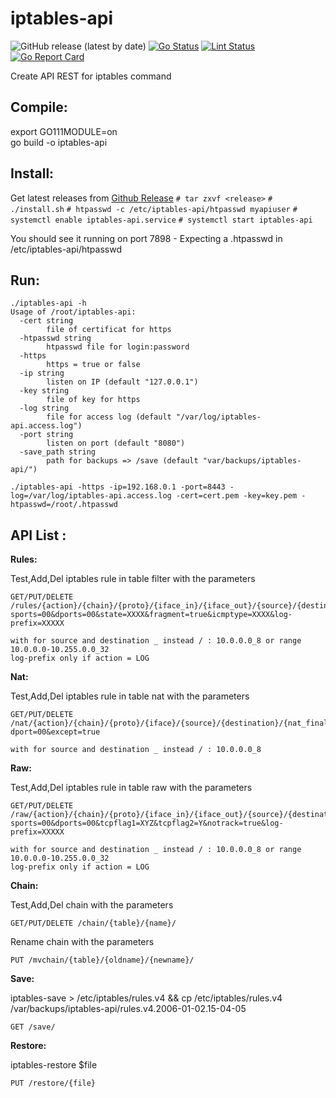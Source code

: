 # iptables-api
![GitHub release (latest by date)](https://img.shields.io/github/v/release/jeremmfr/iptables-api)
[![Go Status](https://github.com/jeremmfr/iptables-api/workflows/Go%20Tests/badge.svg)](https://github.com/jeremmfr/iptables-api/actions)
[![Lint Status](https://github.com/jeremmfr/iptables-api/workflows/GolangCI-Lint/badge.svg)](https://github.com/jeremmfr/iptables-api/actions)
[![Go Report Card](https://goreportcard.com/badge/github.com/jeremmfr/iptables-api)](https://goreportcard.com/report/github.com/jeremmfr/iptables-api)

Create API REST for iptables command

Compile:
--------
export GO111MODULE=on  
go build -o iptables-api

Install:
-------
Get latest releases from [Github Release](/releases)
`# tar zxvf <release>`
`# ./install.sh`
`# htpasswd -c /etc/iptables-api/htpasswd myapiuser`
`# systemctl enable iptables-api.service`
`# systemctl start iptables-api`

You should see it running on port 7898 - Expecting a .htpasswd in /etc/iptables-api/htpasswd

Run:
----
    ./iptables-api -h
	Usage of /root/iptables-api:
	  -cert string
	        file of certificat for https
	  -htpasswd string
	        htpasswd file for login:password
	  -https
	        https = true or false
	  -ip string
	        listen on IP (default "127.0.0.1")
	  -key string
	        file of key for https
	  -log string
	        file for access log (default "/var/log/iptables-api.access.log")
	  -port string
	        listen on port (default "8080")
	  -save_path string
			path for backups => /save (default "var/backups/iptables-api/")

    ./iptables-api -https -ip=192.168.0.1 -port=8443 -log=/var/log/iptables-api.access.log -cert=cert.pem -key=key.pem -htpasswd=/root/.htpasswd

API List :
---------

**Rules:**

Test,Add,Del iptables rule in table filter with the parameters

	GET/PUT/DELETE /rules/{action}/{chain}/{proto}/{iface_in}/{iface_out}/{source}/{destination}/?sports=00&dports=00&state=XXXX&fragment=true&icmptype=XXXX&log-prefix=XXXXX

	with for source and destination _ instead / : 10.0.0.0_8 or range 10.0.0.0-10.255.0.0_32
	log-prefix only if action = LOG

**Nat:**

Test,Add,Del iptables rule in table nat with the parameters

	GET/PUT/DELETE /nat/{action}/{chain}/{proto}/{iface}/{source}/{destination}/{nat_final}/?dport=00&except=true

	with for source and destination _ instead / : 10.0.0.0_8

**Raw:**

Test,Add,Del iptables rule in table raw with the parameters

	GET/PUT/DELETE /raw/{action}/{chain}/{proto}/{iface_in}/{iface_out}/{source}/{destination}/?sports=00&dports=00&tcpflag1=XYZ&tcpflag2=Y&notrack=true&log-prefix=XXXXX

	with for source and destination _ instead / : 10.0.0.0_8 or range 10.0.0.0-10.255.0.0_32
	log-prefix only if action = LOG

**Chain:**

Test,Add,Del chain with the parameters

	GET/PUT/DELETE /chain/{table}/{name}/

Rename chain with the parameters

	PUT /mvchain/{table}/{oldname}/{newname}/

**Save:**

iptables-save > /etc/iptables/rules.v4 && cp /etc/iptables/rules.v4 /var/backups/iptables-api/rules.v4.2006-01-02.15-04-05

	GET /save/

**Restore:**

iptables-restore $file

	PUT /restore/{file}
